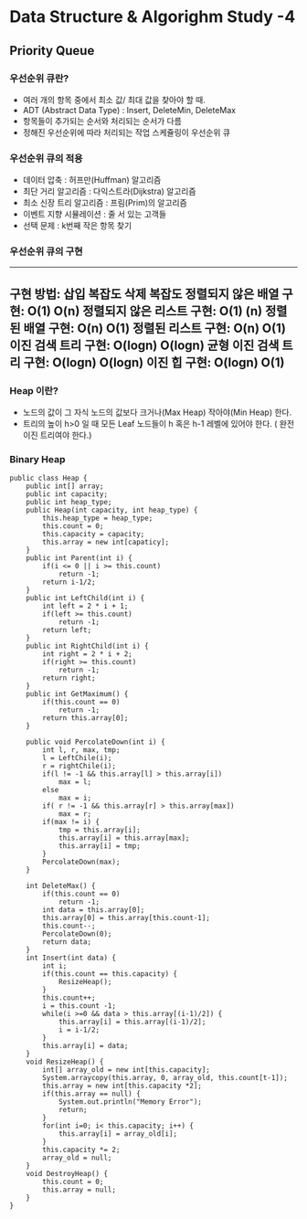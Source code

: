 # Data Structure & Algorighm Study -4

## Priority Queue

### 우선순위 큐란?

- 여러 개의 항목 중에서 최소 값/ 최대 값을 찾아야 할 때.
- ADT (Abstract Data Type) : Insert, DeleteMin, DeleteMax
- 항목들이 추가되는 순서와 처리되는 순서가 다름
- 정해진 우선순위에 따라 처리되는 작업 스케쥴링이 우선순위 큐

### 우선순위 큐의 적용

- 데이터 압축 : 허프만(Huffman) 알고리즘
- 최단 거리 알고리즘 : 다익스트라(Dijkstra) 알고리즘
- 최소 신장 트리 알고리즘 : 프림(Prim)의 알고리즘
- 이벤트 지향 시뮬레이션 : 줄 서 있는 고객들
- 선택 문제 : k번째 작은 항목 찾기

### 우선순위 큐의 구현

---
구현 방법:	삽입 복잡도	삭제 복잡도
정렬되지 않은 배열 구현:	O(1)	O(n)
정렬되지 않은 리스트 구현:	O(1)	(n)
정렬된 배열 구현:	O(n)	O(1)
정렬된 리스트 구현:	O(n)	O(1)
이진 검색 트리 구현:	O(logn)	O(logn)
균형 이진 검색 트리 구현:	O(logn)	O(logn)
이진 힙 구현:	O(logn)	O(1)
---

### Heap 이란?

- 노드의 값이 그 자식 노드의 값보다 크거나(Max Heap) 작아야(Min Heap) 한다.
- 트리의 높이 h>0 일 때 모든 Leaf 노드들이 h 혹은 h-1 레벨에 있어야 한다. ( 완전 이진 트리여야 한다.)

### Binary Heap

	public class Heap {
    	public int[] array;
        public int capacity;
        public int heap_type;
        public Heap(int capacity, int heap_type) {
        	this.heap_type = heap_type;
            this.count = 0;
            this.capacity = capacity;
            this.array = new int[capaticy];
        }
        public int Parent(int i) {
        	if(i <= 0 || i >= this.count)
            	return -1;
            return i-1/2;
        }
        public int LeftChild(int i) {
        	int left = 2 * i + 1;
            if(left >= this.count)
            	return -1;
            return left;
        }
        public int RightChild(int i) {
        	int right = 2 * i + 2;
            if(right >= this.count)
            	return -1;
            return right;
        }
        public int GetMaximum() {
        	if(this.count == 0)
            	return -1;
            return this.array[0];
        }

        public void PercolateDown(int i) {
        	int l, r, max, tmp;
            l = LeftChile(i);
            r = rightChile(i);
            if(l != -1 && this.array[l] > this.array[i])
            	max = l;
            else
            	max = i;
            if( r != -1 && this.array[r] > this.array[max])
            	max = r;
			if(max != i) {
            	tmp = this.array[i];
                this.array[i] = this.array[max];
                this.array[i] = tmp;
            }
            PercolateDown(max);
        }

        int DeleteMax() {
        	if(this.count == 0)
            	return -1;
            int data = this.array[0];
            this.array[0] = this.array[this.count-1];
            this.count--;
            PercolateDown(0);
            return data;
        }
        int Insert(int data) {
        	int i;
            if(this.count == this.capacity) {
            	ResizeHeap();
            }
            this.count++;
            i = this.count -1;
            while(i >=0 && data > this.array[(i-1)/2]) {
            	this.array[i] = this.array[(i-1)/2];
                i = i-1/2;
            }
            this.array[i] = data;
        }
        void ResizeHeap() {
        	int[] array_old = new int[this.capacity];
            System.arraycopy(this.array, 0, array_old, this.count[t-1]);
            this.array = new int[this.capacity *2];
            if(this.array == null) {
            	System.out.println("Memory Error");
                return;
            }
            for(int i=0; i< this.capacity; i++) {
            	this.array[i] = array_old[i];
            }
            this.capacity *= 2;
            array_old = null;
        }
        void DestroyHeap() {
        	this.count = 0;
            this.array = null;
        }
    }
